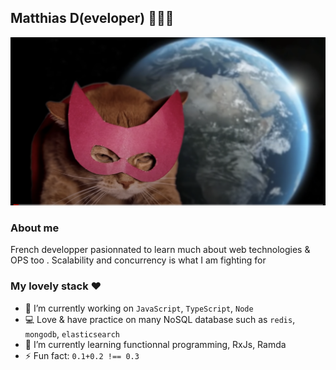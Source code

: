 ## Matthias D(eveloper) 👨🏻‍💻

![supercat](https://github.com/MatthD/MatthD/raw/master/supercat.png)

### About me

French developper pasionnated to learn much about web technologies & OPS too .
Scalability and concurrency is what I am fighting for


### My lovely stack ❤️

- 🔭 I’m currently working on `JavaScript`, `TypeScript`,  `Node`
- 💻 Love & have practice on many NoSQL database such as `redis`, `mongodb`, `elasticsearch`
- 🌱 I’m currently learning functionnal programming, RxJs, Ramda
- ⚡ Fun fact: `0.1+0.2 !== 0.3`



